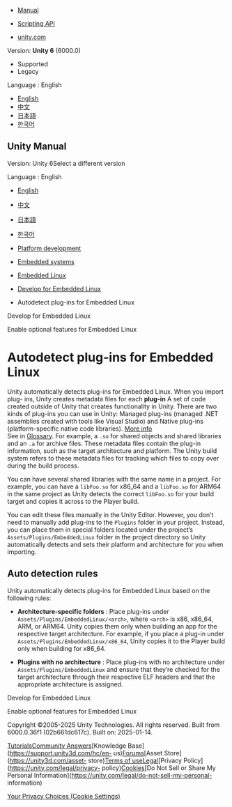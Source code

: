 [](https://docs.unity3d.com)

  * [Manual](../Manual/index.html)
  * [Scripting API](../ScriptReference/index.html)

  * [unity.com](https://unity.com/)

Version: **Unity 6** (6000.0)

  * Supported
  * Legacy

Language : English

  * [English](/Manual/embedded-linux-autodetect-plugins.html)
  * [中文](/cn/current/Manual/embedded-linux-autodetect-plugins.html)
  * [日本語](/ja/current/Manual/embedded-linux-autodetect-plugins.html)
  * [한국어](/kr/current/Manual/embedded-linux-autodetect-plugins.html)

[](https://docs.unity3d.com)

## Unity Manual

Version: Unity 6Select a different version

Language : English

  * [English](/Manual/embedded-linux-autodetect-plugins.html)
  * [中文](/cn/current/Manual/embedded-linux-autodetect-plugins.html)
  * [日本語](/ja/current/Manual/embedded-linux-autodetect-plugins.html)
  * [한국어](/kr/current/Manual/embedded-linux-autodetect-plugins.html)

  * [Platform development ](PlatformSpecific.html)
  * [Embedded systems](embedded-systems.html)
  * [Embedded Linux](embedded-linux.html)
  * [Develop for Embedded Linux](embedded-linux-develop.html)
  * Autodetect plug-ins for Embedded Linux

[](embedded-linux-develop.html)

Develop for Embedded Linux

[](embedded-linux-optional-features.html)

Enable optional features for Embedded Linux

# Autodetect plug-ins for Embedded Linux

Unity automatically detects plug-ins for Embedded Linux. When you import plug-
ins, Unity creates metadata files for each **plug-in** A set of code created
outside of Unity that creates functionality in Unity. There are two kinds of
plug-ins you can use in Unity: Managed plug-ins (managed .NET assemblies
created with tools like Visual Studio) and Native plug-ins (platform-specific
native code libraries). [More info](./plug-ins.html)  
See in [Glossary](Glossary.html#Plug-in). For example, a `.so` for shared
objects and shared libraries and an `.a` for archive files. These metadata
files contain the plug-in information, such as the target architecture and
platform. The Unity build system refers to these metadata files for tracking
which files to copy over during the build process.

You can have several shared libraries with the same name in a project. For
example, you can have a `libFoo.so` for x86_64 and a `libFoo.so` for ARM64 in
the same project as Unity detects the correct `libFoo.so` for your build
target and copies it across to the Player build.

You can edit these files manually in the Unity Editor. However, you don’t need
to manually add plug-ins to the `Plugins` folder in your project. Instead, you
can place them in special folders located under the project’s
`Assets/Plugins/EmbeddedLinux` folder in the project directory so Unity
automatically detects and sets their platform and architecture for you when
importing.

## Auto detection rules

Unity automatically detects plug-ins for Embedded Linux based on the following
rules:

  * **Architecture-specific folders** : Place plug-ins under `Assets/Plugins/EmbeddedLinux/<arch>`, where `<arch>` is x86, x86_64, ARM, or ARM64. Unity copies them only when building an app for the respective target architecture. For example, if you place a plug-in under `Assets/Plugins/EmbeddedLinux/x86_64`, Unity copies it to the Player build only when building for x86_64.

  * **Plugins with no architecture** : Place plug-ins with no architecture under `Assets/Plugins/EmbeddedLinux` and ensure that they’re checked for the target architecture through their respective ELF headers and that the appropriate architecture is assigned.

[](embedded-linux-develop.html)

Develop for Embedded Linux

[](embedded-linux-optional-features.html)

Enable optional features for Embedded Linux

Copyright ©2005-2025 Unity Technologies. All rights reserved. Built from
6000.0.36f1 (02b661dc617c). Built on: 2025-01-14.

[Tutorials](https://learn.unity.com/)[Community
Answers](https://answers.unity3d.com)[Knowledge
Base](https://support.unity3d.com/hc/en-
us)[Forums](https://forum.unity3d.com)[Asset Store](https://unity3d.com/asset-
store)[Terms of
use](https://docs.unity3d.com/Manual/TermsOfUse.html)[Legal](https://unity.com/legal)[Privacy
Policy](https://unity.com/legal/privacy-
policy)[Cookies](https://unity.com/legal/cookie-policy)[Do Not Sell or Share
My Personal Information](https://unity.com/legal/do-not-sell-my-personal-
information)

[Your Privacy Choices (Cookie Settings)](javascript:void\(0\);)

